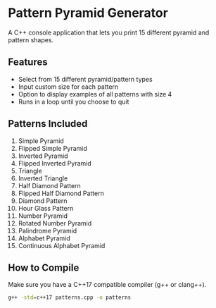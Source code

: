 # Pattern Pyramid Generator

A C++ console application that lets you print 15 different pyramid and pattern shapes.

## Features

- Select from 15 different pyramid/pattern types
- Input custom size for each pattern
- Option to display examples of all patterns with size 4
- Runs in a loop until you choose to quit

## Patterns Included

1. Simple Pyramid
2. Flipped Simple Pyramid
3. Inverted Pyramid
4. Flipped Inverted Pyramid
5. Triangle
6. Inverted Triangle
7. Half Diamond Pattern
8. Flipped Half Diamond Pattern
9. Diamond Pattern
10. Hour Glass Pattern
11. Number Pyramid
12. Rotated Number Pyramid
13. Palindrome Pyramid
14. Alphabet Pyramid
15. Continuous Alphabet Pyramid

## How to Compile

Make sure you have a C++17 compatible compiler (g++ or clang++).

```bash
g++ -std=c++17 patterns.cpp -o patterns
